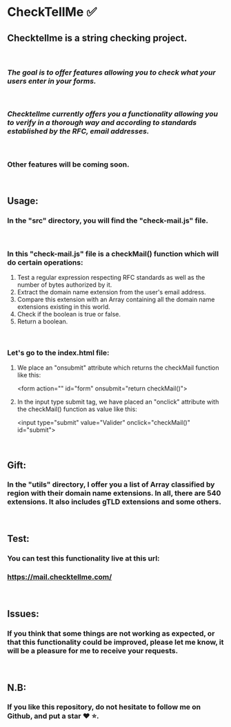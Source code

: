 # **CheckTellMe ✅**

## Checktellme is a string checking project. 

<br>

### *The goal is to offer features allowing you to check what your users enter in your forms.*

<br>

### *Checktellme currently offers you a functionality allowing you to verify in a thorough way and according to standards established by the RFC, email addresses.*

<br>

### **Other features will be coming soon.**

<br>

## **Usage:**

### In the "src" directory, you will find the "check-mail.js" file.

<br>

### In this "check-mail.js" file is a checkMail() function which will do certain operations:

1. Test a regular expression respecting RFC standards as well as the number of bytes authorized by it.
2. Extract the domain name extension from the user's email address.
3. Compare this extension with an Array containing all the domain name extensions existing in this world.
4. Check if the boolean is true or false.
5. Return a boolean.

<br>

### Let's go to the index.html file:

1. We place an "onsubmit" attribute which returns the checkMail function like this:

    \<form action="" id="form" onsubmit="return checkMail()">

2. In the input type submit tag, we have placed an "onclick" attribute with the checkMail() function as value like this:

    \<input type="submit" value="Valider" onclick="checkMail()" id="submit">

<br>

## **Gift:**

### In the "utils" directory, I offer you a list of Array classified by region with their domain name extensions. In all, there are 540 extensions. It also includes gTLD extensions and some others.

<br>

## **Test:**

### You can test this functionality live at this url:

### https://mail.checktellme.com/

<br>

## **Issues:**

### If you think that some things are not working as expected, or that this functionality could be improved, please let me know, it will be a pleasure for me to receive your requests.

<br>

## **N.B:**

### If you like this repository, do not hesitate to follow me on Github, and put a star ❤️ ⭐.